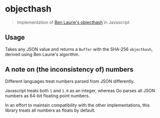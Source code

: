 # objecthash
> Implementation of [Ben Laurie's objecthash](https://github.com/benlaurie/objecthash) in Javascript

## Usage
Takes any JSON value and returns a `Buffer` with the SHA-256 `objecthash`, derived using Ben Laurie's algorithm.

## A note on (the inconsistency of) numbers

Different languages treat numbers parsed from JSON differently.

Javascript treats both `1` and `1.0` as an integer, whereas Go parses all JSON numbers as 64-bit floating point numbers.

In an effort to maintain compatibility with the other implementations, this library treats all numbers as floats by default.

